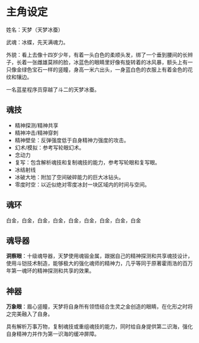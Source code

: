 # 主角设定

姓名：天梦（天梦冰蚕）

武魂：冰蝶，先天满魂力。

外貌：看上去像十四岁少年，有着一头白色的柔顺头发，绑了一个垂到腰间的长辫子，长着一张雌雄莫辨的脸，冰蓝色的眼睛里好像有旋转着的冰风暴，额头上有一只像金绿色宝石一样的竖瞳，身高一米六出头，一身蓝白色的衣服上有着金色的花纹和镶边。

一名蓝星程序员穿越了斗二的天梦冰蚕。

## 魂技

* 精神探测/精神共享
* 精神冲击/精神穿刺
* 精神壁垒：反弹强度低于自身精神力强度的攻击。
* 幻术/模拟：参考写轮眼幻术。
* 念动力
* 复写：包含解析魂技和复制魂技的能力，参考写轮眼和复写眼。
* 冰结射线
* 冰破大地：附加了空间破碎能力的巨大冰钻头。
* 零度时空：以近似绝对零度冰封一块区域内的时间与空间。

## 魂环

白金，白金，白金，白金，白金，白金，白金，白金，白金

## 魂导器

**洞察眼**：十级魂导器，天梦使用魂锻金属，跟据自己的精神探测和共享魂技设计，使用斗铠技术制造，能够极大的强化魂师的精神力，几乎等同于原著霍雨浩的百万年第一魂环的精神探测和共享的效果。

## 神器

**万象眼**：眉心竖瞳，天梦将自身所有领悟结合生灵之金创造的眼睛，在化形之时将之完美融入了自身。

具有解析万事万物，复制魂技或重组魂技的能力，同时给自身提供第二识海，强化自身精神力并作为第一识海的缓冲屏障。